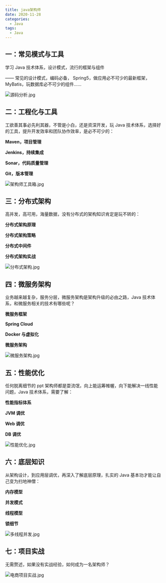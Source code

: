 ```yaml
---
title: java架构师
date: 2020-11-28
categories:
  - Java
tags:
  - Java
---
```


## 一：常见模式与工具

学习 Java 技术体系，设计模式，流行的框架与组件

—— 常见的设计模式，编码必备， Spring5，做应用必不可少的最新框架，MyBatis，玩数据库必不可少的组件......

![源码分析.jpg](./picture/1588571941443898.jpg)

## 二：工程化与工具

工欲善其事必先利其器，不管是小白，还是资深开发，玩 Java 技术体系，选择好的工具，提升开发效率和团队协作效率，是必不可少的：

**Maven，项目管理**

**Jenkins，持续集成**

**Sonar，代码质量管理**

**Git，版本管理**

![架构师工具箱.jpg](./picture/1588571973396835.jpg)

## 三：分布式架构

高并发，高可用，海量数据，没有分布式的架构知识肯定是玩不转的：

**分布式架构原理**

**分布式架构策略**

**分布式中间件**

**分布式架构实战**

![分布式架构.jpg](./picture/1588572258167905.jpg)

## 四：微服务架构

业务越来越复杂，服务分层，微服务架构是架构升级的必由之路，Java 技术体系，和微服务相关的技术有哪些呢？

**微服务框架**

**Spring Cloud**

**Docker 与虚拟化**

**微服务架构**

![微服务架构.jpg](./picture/1588572011910476.jpg)

## 五：性能优化

任何脱离细节的 ppt 架构师都是耍流氓，向上能运筹帷幄，向下能解决一线性能问题，Java 技术体系，需要了解：

**性能指标体系**

**JVM 调优**

**Web 调优**

**DB 调优**

![性能优化.jpg](./picture/1588572058350092.jpg)

## 六：底层知识

从架构设计，到应用层调优，再深入了解底层原理，扎实的 Java 基本功才能让自己变为扫地神僧：

**内存模型**

**并发模式**

**线程模型**

**锁细节**

![多线程并发.jpg](./picture/1588572082815574.jpg)

## 七：项目实战

无需赘述，如果没有实战经验，如何成为一名架构师？

![电商项目实战.jpg](./picture/1588572096911123.jpg)

